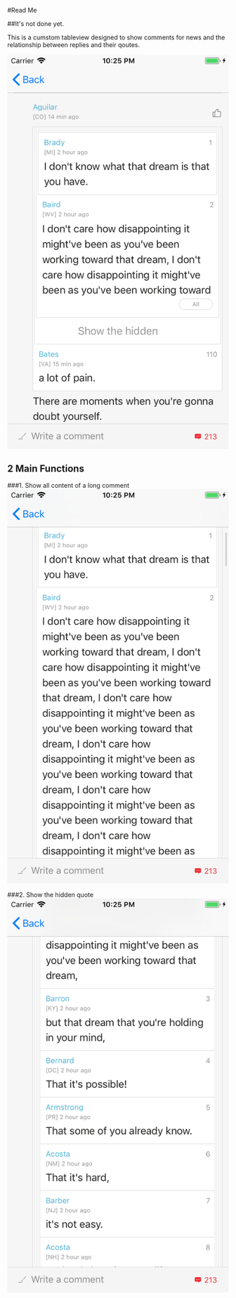 #Read Me

##It's not done yet. 

This is a cumstom tableview designed to show comments for news and the relationship between replies and their qoutes.

![](./screenshot/scene_1.png 'scene 1')

## 2 Main Functions

###1. Show all content of a long comment
![](./screenshot/scene_2.png 'scene 2')

###2. Show the hidden quote
![](./screenshot/scene_3.png 'scene 3')